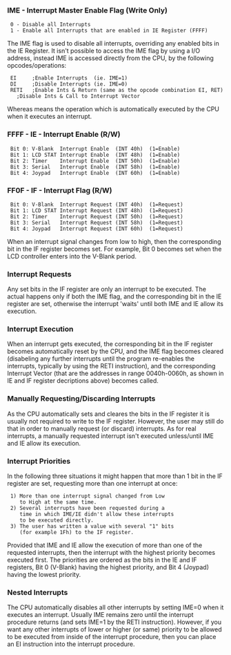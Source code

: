 ### IME - Interrupt Master Enable Flag (Write Only)

` 0 - Disable all Interrupts`\
` 1 - Enable all Interrupts that are enabled in IE Register (FFFF)`

The IME flag is used to disable all interrupts, overriding any enabled
bits in the IE Register. It isn\'t possible to access the IME flag by
using a I/O address, instead IME is accessed directly from the CPU, by
the following opcodes/operations:

` EI     ;Enable Interrupts  (ie. IME=1)`\
` DI     ;Disable Interrupts (ie. IME=0)`\
` RETI   ;Enable Ints & Return (same as the opcode combination EI, RET)`\
` `<INT>`  ;Disable Ints & Call to Interrupt Vector`

Whereas <INT> means the operation which is automatically executed by the
CPU when it executes an interrupt.

### FFFF - IE - Interrupt Enable (R/W)

` Bit 0: V-Blank  Interrupt Enable  (INT 40h)  (1=Enable)`\
` Bit 1: LCD STAT Interrupt Enable  (INT 48h)  (1=Enable)`\
` Bit 2: Timer    Interrupt Enable  (INT 50h)  (1=Enable)`\
` Bit 3: Serial   Interrupt Enable  (INT 58h)  (1=Enable)`\
` Bit 4: Joypad   Interrupt Enable  (INT 60h)  (1=Enable)`

### FF0F - IF - Interrupt Flag (R/W)

` Bit 0: V-Blank  Interrupt Request (INT 40h)  (1=Request)`\
` Bit 1: LCD STAT Interrupt Request (INT 48h)  (1=Request)`\
` Bit 2: Timer    Interrupt Request (INT 50h)  (1=Request)`\
` Bit 3: Serial   Interrupt Request (INT 58h)  (1=Request)`\
` Bit 4: Joypad   Interrupt Request (INT 60h)  (1=Request)`

When an interrupt signal changes from low to high, then the
corresponding bit in the IF register becomes set. For example, Bit 0
becomes set when the LCD controller enters into the V-Blank period.

### Interrupt Requests

Any set bits in the IF register are only <requesting> an interrupt to be
executed. The actual <execution> happens only if both the IME flag, and
the corresponding bit in the IE register are set, otherwise the
interrupt \'waits\' until both IME and IE allow its execution.

### Interrupt Execution

When an interrupt gets executed, the corresponding bit in the IF
register becomes automatically reset by the CPU, and the IME flag
becomes cleared (disabeling any further interrupts until the program
re-enables the interrupts, typically by using the RETI instruction), and
the corresponding Interrupt Vector (that are the addresses in range
0040h-0060h, as shown in IE and IF register decriptions above) becomes
called.

### Manually Requesting/Discarding Interrupts

As the CPU automatically sets and cleares the bits in the IF register it
is usually not required to write to the IF register. However, the user
may still do that in order to manually request (or discard) interrupts.
As for real interrupts, a manually requested interrupt isn\'t executed
unless/until IME and IE allow its execution.

### Interrupt Priorities

In the following three situations it might happen that more than 1 bit
in the IF register are set, requesting more than one interrupt at once:

` 1) More than one interrupt signal changed from Low`\
`    to High at the same time.`\
` 2) Several interrupts have been requested during a`\
`    time in which IME/IE didn't allow these interrupts`\
`    to be executed directly.`\
` 3) The user has written a value with several "1" bits`\
`    (for example 1Fh) to the IF register.`

Provided that IME and IE allow the execution of more than one of the
requested interrupts, then the interrupt with the highest priority
becomes executed first. The priorities are ordered as the bits in the IE
and IF registers, Bit 0 (V-Blank) having the highest priority, and Bit 4
(Joypad) having the lowest priority.

### Nested Interrupts

The CPU automatically disables all other interrupts by setting IME=0
when it executes an interrupt. Usually IME remains zero until the
interrupt procedure returns (and sets IME=1 by the RETI instruction).
However, if you want any other interrupts of lower or higher (or same)
priority to be allowed to be executed from inside of the interrupt
procedure, then you can place an EI instruction into the interrupt
procedure.

